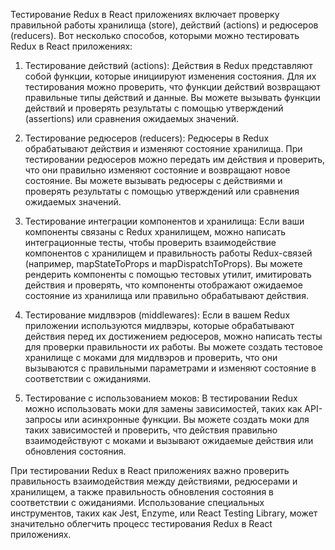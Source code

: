 Тестирование Redux в React приложениях включает проверку правильной работы хранилища (store), действий (actions) и редюсеров (reducers). Вот несколько способов, которыми можно тестировать Redux в React приложениях:

1. Тестирование действий (actions): Действия в Redux представляют собой функции, которые инициируют изменения состояния. Для их тестирования можно проверить, что функции действий возвращают правильные типы действий и данные. Вы можете вызывать функции действий и проверять результаты с помощью утверждений (assertions) или сравнения ожидаемых значений.

2. Тестирование редюсеров (reducers): Редюсеры в Redux обрабатывают действия и изменяют состояние хранилища. При тестировании редюсеров можно передать им действия и проверить, что они правильно изменяют состояние и возвращают новое состояние. Вы можете вызывать редюсеры с действиями и проверять результаты с помощью утверждений или сравнения ожидаемых значений.

3. Тестирование интеграции компонентов и хранилища: Если ваши компоненты связаны с Redux хранилищем, можно написать интеграционные тесты, чтобы проверить взаимодействие компонентов с хранилищем и правильность работы Redux-связей (например, mapStateToProps и mapDispatchToProps). Вы можете рендерить компоненты с помощью тестовых утилит, имитировать действия и проверять, что компоненты отображают ожидаемое состояние из хранилища или правильно обрабатывают действия.

4. Тестирование мидлвэров (middlewares): Если в вашем Redux приложении используются мидлвэры, которые обрабатывают действия перед их достижением редюсеров, можно написать тесты для проверки правильности их работы. Вы можете создать тестовое хранилище с моками для мидлвэров и проверить, что они вызываются с правильными параметрами и изменяют состояние в соответствии с ожиданиями.

5. Тестирование с использованием моков: В тестировании Redux можно использовать моки для замены зависимостей, таких как API-запросы или асинхронные функции. Вы можете создать моки для таких зависимостей и проверить, что действия правильно взаимодействуют с моками и вызывают ожидаемые действия или обновления состояния.

При тестировании Redux в React приложениях важно проверить правильность взаимодействия между действиями, редюсерами и хранилищем, а также правильность обновления состояния в соответствии с ожиданиями. Использование специальных инструментов, таких как Jest, Enzyme, или React Testing Library, может значительно облегчить процесс тестирования Redux в React приложениях.